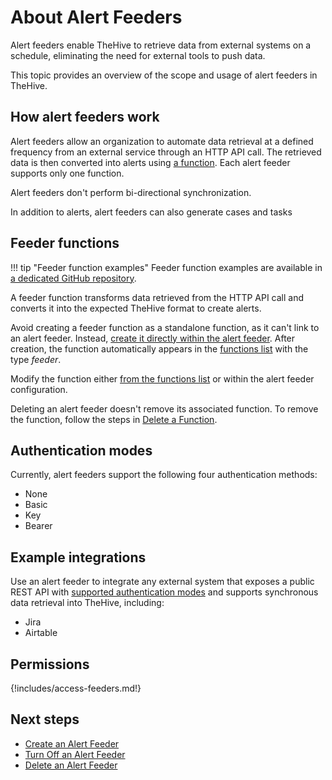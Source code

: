 # About Alert Feeders

<!-- md:version 5.5 --> <!-- md:license Platinum -->

Alert feeders enable TheHive to retrieve data from external systems on a schedule, eliminating the need for external tools to push data.

This topic provides an overview of the scope and usage of alert feeders in TheHive.

## How alert feeders work

Alert feeders allow an organization to automate data retrieval at a defined frequency from an external service through an HTTP API call. The retrieved data is then converted into alerts using [a function](#feeder-functions). Each alert feeder supports only one function.

Alert feeders don't perform bi-directional synchronization.

In addition to alerts, alert feeders can also generate cases and tasks

## Feeder functions

!!! tip "Feeder function examples"
    Feeder function examples are available in [a dedicated GitHub repository](https://github.com/StrangeBeeCorp/thehive-templates/tree/main/Functions%20Examples/Alert%20Feeder%20Functions).

A feeder function transforms data retrieved from the HTTP API call and converts it into the expected TheHive format to create alerts.

Avoid creating a feeder function as a standalone function, as it can't link to an alert feeder. Instead, [create it directly within the alert feeder](create-a-feeder.md). After creation, the function automatically appears in the [functions list](../manage-functions/about-functions.md) with the type *feeder*. 

Modify the function either [from the functions list](../manage-functions/about-functions.md) or within the alert feeder configuration.

Deleting an alert feeder doesn't remove its associated function. To remove the function, follow the steps in [Delete a Function](../manage-functions/delete-a-function.md).

## Authentication modes

Currently, alert feeders support the following four authentication methods:

* None
* Basic
* Key
* Bearer

## Example integrations

Use an alert feeder to integrate any external system that exposes a public REST API with [supported authentication modes](#authentication-modes) and supports synchronous data retrieval into TheHive, including:

* Jira
* Airtable

## Permissions

{!includes/access-feeders.md!}

<h2>Next steps</h2>

* [Create an Alert Feeder](create-a-feeder.md)
* [Turn Off an Alert Feeder](turn-off-a-feeder.md)
* [Delete an Alert Feeder](delete-a-feeder.md)